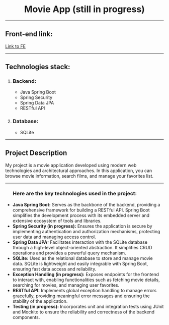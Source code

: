 <h1 align='center'>Movie App (still in progress)</h1>
<hr>
<h2>Front-end link:</h2>
<a href="https://github.com/VladyslavPilkevych/movie-app">Link to FE</a>
<hr>
<h2>Technologies stack:</h2>
<ol>
    <li>
        <h3>Backend:</h3>
        <ul>
            <li>Java Spring Boot</li>
            <li>Spring Security</li>
            <li>Spring Data JPA</li>
            <li>RESTful API</li>
        </ul>
    </li>
    <li>
        <h3>Database:</h3>
        <ul>
            <li>SQLite</li>
        </ul>
    </li>
</ol>
<hr>
<h2>Project Description</h2>
<p>My project is a movie application developed using modern web technologies and architectural approaches. In this application, you can browse movie information, search films, and manage your favorites list.</p>
<hr>
<ul>
    <h3>Here are the key technologies used in the project:</h3>
    <li><strong>Java Spring Boot:</strong> Serves as the backbone of the backend, providing a comprehensive framework for building a RESTful API. Spring Boot simplifies the development process with its embedded server and extensive ecosystem of tools and libraries.</li>
    <li><strong>Spring Security (in progress):</strong> Ensures the application is secure by implementing authentication and authorization mechanisms, protecting user data and managing access control.</li>
    <li><strong>Spring Data JPA:</strong> Facilitates interaction with the SQLite database through a high-level object-oriented abstraction. It simplifies CRUD operations and provides a powerful query mechanism.</li>
    <li><strong>SQLite:</strong> Used as the relational database to store and manage movie data. SQLite is lightweight and easily integrable with Spring Boot, ensuring fast data access and reliability.</li>
    <li><strong>Exception Handling (in progress):</strong> Exposes endpoints for the frontend to interact with, enabling functionalities such as fetching movie details, searching for movies, and managing user favorites.</li>
    <li><strong>RESTful API:</strong> Implements global exception handling to manage errors gracefully, providing meaningful error messages and ensuring the stability of the application.</li>
    <li><strong>Testing (in progress):</strong> Incorporates unit and integration tests using JUnit and Mockito to ensure the reliability and correctness of the backend components.</li>
</ul>
